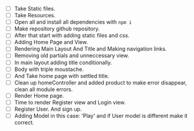 - [ ] Take Static files.
- [ ] Take Resources.
- [ ] Open all and install all dependencies with `npm i`
- [ ] Make repository github repository.
- [ ] After that start with adding static files and css.
- [ ] Adding Home Page and View.
- [ ] Rendering Main Layout And Title and Making navigation links.
- [ ] Removing old partials and unneccessary view.
- [ ] In main layout adding title conditionally.
- [ ] Body with triple moustache.
- [ ] And Take home page with settled title.
- [ ] Clean up homeController and added product to make error disappear, clean all module errors.
- [ ] Render Home page.
- [ ] Time to render Register view and Login view.
- [ ] Register User. And sign up.
- [ ] Adding Model in this case: 'Play' and if User model is different make it correct.
